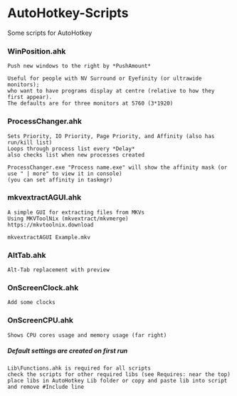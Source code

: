 # AutoHotkey-Scripts
Some scripts for AutoHotkey

### WinPosition.ahk
```
Push new windows to the right by *PushAmount*

Useful for people with NV Surround or Eyefinity (or ultrawide monitors);
who want to have programs display at centre (relative to how they first appear).
The defaults are for three monitors at 5760 (3*1920)
```
### ProcessChanger.ahk
```
Sets Priority, IO Priority, Page Priority, and Affinity (also has run/kill list)
Loops through process list every *Delay*
also checks list when new processes created

ProcessChanger.exe "Process name.exe" will show the affinity mask (or use " | more" to view it in console)
(you can set affinity in taskmgr)
```
### mkvextractAGUI.ahk
```
A simple GUI for extracting files from MKVs
Using MKVToolNix (mkvextract/mkvmerge)
https://mkvtoolnix.download

mkvextractAGUI Example.mkv
```
### AltTab.ahk
```
Alt-Tab replacement with preview
```
### OnScreenClock.ahk
```
Add some clocks
```
### OnScreenCPU.ahk
```
Shows CPU cores usage and memory usage (far right)
```


##### Default settings are created on first run
```
Lib\Functions.ahk is required for all scripts
check the scripts for other required libs (see Requires: near the top)
place libs in AutoHotkey Lib folder or copy and paste lib into script and remove #Include line
```
